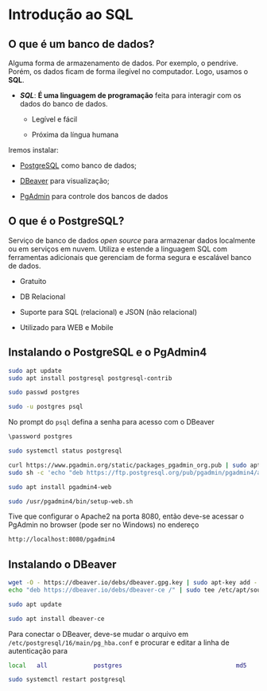 # Introdução ao SQL

## O que é um banco de dados?

Alguma forma de armazenamento de dados. Por exemplo, o pendrive. Porém, os dados ficam de forma ilegível no computador. Logo, usamos o **SQL**.

- ***SQL***: **É uma linguagem de programação** feita para interagir com os dados do banco de dados.
  
  - Legível e fácil
  
  - Próxima da língua humana

Iremos instalar:

- [PostgreSQL](https://www.postgresql.org/) como banco de dados;

- [DBeaver](https://dbeaver.io/) para visualização;

- [PgAdmin](https://www.pgadmin.org/) para controle dos bancos de dados

## O que é o PostgreSQL?

Serviço de banco de dados *open source* para armazenar dados localmente ou em serviços em nuvem. Utiliza e estende a linguagem SQL com ferramentas adicionais que gerenciam de forma segura e escalável banco de dados.

- Gratuito

- DB Relacional

- Suporte para SQL (relacional) e JSON (não relacional)

- Utilizado para WEB e Mobile

## Instalando o PostgreSQL e o PgAdmin4

```bash
sudo apt update
sudo apt install postgresql postgresql-contrib
```

```bash
sudo passwd postgres
```

```bash
sudo -u postgres psql
```

No prompt do `psql` defina a senha para acesso com o DBeaver

```bash
\password postgres
```

```bash
sudo systemctl status postgresql
```

```bash
curl https://www.pgadmin.org/static/packages_pgadmin_org.pub | sudo apt-key add
sudo sh -c 'echo "deb https://ftp.postgresql.org/pub/pgadmin/pgadmin4/apt/$(lsb_release -cs) pgadmin4 main" > /etc/apt/sources.list.d/pgadmin4.list && apt update'
```

```bash
sudo apt install pgadmin4-web
```

```bash
sudo /usr/pgadmin4/bin/setup-web.sh
```

Tive que configurar o Apache2 na porta 8080, então deve-se acessar o PgAdmin no browser (pode ser no Windows) no endereço

```bash
http://localhost:8080/pgadmin4
```

## Instalando o DBeaver

```bash
wget -O - https://dbeaver.io/debs/dbeaver.gpg.key | sudo apt-key add -
echo "deb https://dbeaver.io/debs/dbeaver-ce /" | sudo tee /etc/apt/sources.list.d/dbeaver.list
```

```bash
sudo apt update
```

```bash
sudo apt install dbeaver-ce
```

Para conectar o DBeaver, deve-se mudar o arquivo em `/etc/postgresql/16/main/pg_hba.conf` e procurar e editar a linha de autenticação para

```bash
local   all             postgres                                md5
```

```bash
sudo systemctl restart postgresql
```